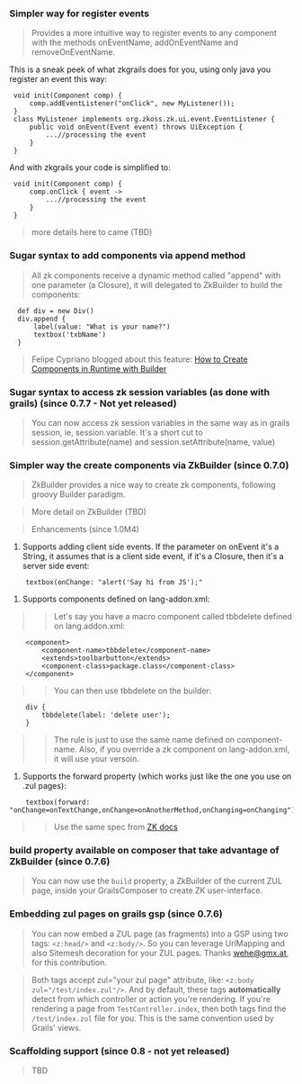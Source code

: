 ### Simpler way for register events ###
> Provides a more intuitive way to register events to any component with the methods onEventName, addOnEventName and removeOnEventName.

This is a sneak peek of what zkgrails does for you, using only java you register an event this way:
```
 void init(Component comp) {
     comp.addEventListener("onClick", new MyListener());
 }
 class MyListener implements org.zkoss.zk.ui.event.EventListener {
     public void onEvent(Event event) throws UiException {
         ...//processing the event
     }
 }
```

And with zkgrails your code is simplified to:
```
 void init(Component comp) {
     comp.onClick { event ->
         ...//processing the event
     }
 }
```

> more details here to came (TBD)

### Sugar syntax to add components via append method ###
> All zk components receive a dynamic method called "append" with one parameter (a Closure), it will delegated to ZkBuilder to build the components:
```
  def div = new Div()
  div.append {
      label(value: "What is your name?")
      textbox('txbName')
  }
```
> Felipe Cypriano blogged about this feature: [How to Create Components in Runtime with Builder](http://felipecypriano.com/blog/2010/03/04/grails-with-zk-how-to-create-components-in-runtime-with-the-builder)

### Sugar syntax to access zk session variables (as done with grails) (since 0.7.7 - Not yet released) ###
> You can now access zk session variables in the same way as in grails session, ie, session.variable. It's a short cut to session.getAttribute(name) and session.setAttribute(name, value)

### Simpler way the create components via ZkBuilder (since 0.7.0) ###
> ZkBuilder provides a nice way to create zk components, following groovy Builder paradigm.

> More detail on ZkBuilder (TBD)


> Enhancements (since 1.0M4)
  1. Supports adding client side events. If the parameter on onEvent it's a String, it assumes that is a client side event, if it's a Closure, then it's a server side event:
```
    textbox(onChange: "alert('Say hi from JS');"
```
  1. Supports components defined on lang-addon.xml:
> > Let's say you have a macro component called tbbdelete defined on lang.addon.xml:
```
    <component>
        <component-name>tbbdelete</component-name>
        <extends>toolbarbutton</extends>
        <component-class>package.class</component-class>
    </component>
```
> > You can then use tbbdelete on the builder:
```
    div {
        tbbdelete(label: 'delete user');
    }
```
> > The rule is just to use the same name defined on component-name. Also, if you override a zk component on lang-addon.xml, it will use your versoin.
  1. Supports the forward property (which works just like the one you use on .zul pages):
```
    textbox(forward: "onChange=onTextChange,onChange=onAnotherMethod,onChanging=onChanging")
```
> > Use the same spec from [ZK docs](http://www.zkoss.org/javadoc/5.0/zk/org/zkoss/zk/ui/metainfo/ComponentInfo.html#setForward(java.lang.String))

### build property available on composer that take advantage of ZkBuilder (since 0.7.6) ###

> You can now use the `build` property, a ZkBuilder of the current ZUL page, inside your GrailsComposer to create ZK user-interface.

### Embedding zul pages on grails gsp (since 0.7.6) ###
> You can now embed a ZUL page (as fragments) into a GSP using two tags: `<z:head/>` and `<z:body/>`. So you can leverage UrlMapping and also Sitemesh decoration for your ZUL pages. Thanks wehe@gmx.at, for this contribution.

> Both tags accept zul="your zul page" attribute, like: `<z:body zul="/test/index.zul"/>`. And by default, these tags **automatically** detect from which controller or action you're rendering. If you're rendering a page from `TestController.index`, then both tags find the `/test/index.zul` file for you. This is the same convention used by Grails' views.

### Scaffolding support (since 0.8 - not yet released) ###
> TBD